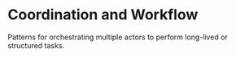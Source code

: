 # Coordination and Workflow

Patterns for orchestrating multiple actors to perform long-lived or structured tasks.
